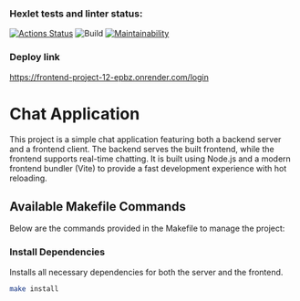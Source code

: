 ### Hexlet tests and linter status:

[![Actions Status](https://github.com/S0ldierBoy/frontend-project-12/actions/workflows/hexlet-check.yml/badge.svg)](https://github.com/S0ldierBoy/frontend-project-12/actions)
![Build](https://github.com/S0ldierBoy/frontend-project-12/actions/workflows/ci.yml/badge.svg)
[![Maintainability](https://qlty.sh/badges/ee7bdf73-558d-4199-a83f-44218cb83477/maintainability.svg)](https://qlty.sh/gh/S0ldierBoy/projects/frontend-project-12)



### Deploy link

https://frontend-project-12-epbz.onrender.com/login

# Chat Application

This project is a simple chat application featuring both a backend server and a frontend client. The backend serves the built frontend, while the frontend supports real-time chatting. It is built using Node.js and a modern frontend bundler (Vite) to provide a fast development experience with hot reloading.

## Available Makefile Commands

Below are the commands provided in the Makefile to manage the project:

### Install Dependencies
Installs all necessary dependencies for both the server and the frontend.
```bash
make install
```